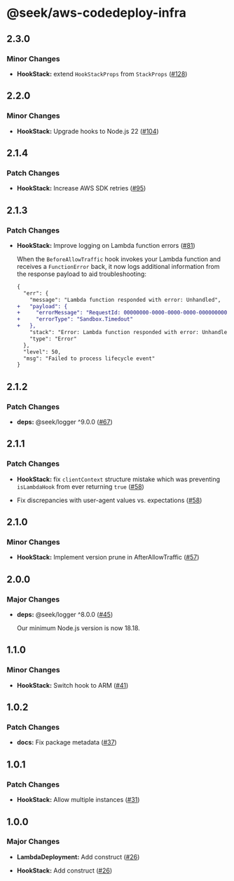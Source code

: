 # @seek/aws-codedeploy-infra

## 2.3.0

### Minor Changes

- **HookStack:** extend `HookStackProps` from `StackProps` ([#128](https://github.com/seek-oss/aws-codedeploy-hooks/pull/128))

## 2.2.0

### Minor Changes

- **HookStack:** Upgrade hooks to Node.js 22 ([#104](https://github.com/seek-oss/aws-codedeploy-hooks/pull/104))

## 2.1.4

### Patch Changes

- **HookStack:** Increase AWS SDK retries ([#95](https://github.com/seek-oss/aws-codedeploy-hooks/pull/95))

## 2.1.3

### Patch Changes

- **HookStack:** Improve logging on Lambda function errors ([#81](https://github.com/seek-oss/aws-codedeploy-hooks/pull/81))

  When the `BeforeAllowTraffic` hook invokes your Lambda function and receives a `FunctionError` back, it now logs additional information from the response payload to aid troubleshooting:

  ```diff
  {
    "err": {
      "message": "Lambda function responded with error: Unhandled",
  +   "payload": {
  +     "errorMessage": "RequestId: 00000000-0000-0000-0000-000000000000 Error: Task timed out after 1.00 seconds",
  +     "errorType": "Sandbox.Timedout"
  +   },
      "stack": "Error: Lambda function responded with error: Unhandled...",
      "type": "Error"
    },
    "level": 50,
    "msg": "Failed to process lifecycle event"
  }
  ```

## 2.1.2

### Patch Changes

- **deps:** @seek/logger ^9.0.0 ([#67](https://github.com/seek-oss/aws-codedeploy-hooks/pull/67))

## 2.1.1

### Patch Changes

- **HookStack:** fix `clientContext` structure mistake which was preventing `isLambdaHook` from ever returning `true` ([#58](https://github.com/seek-oss/aws-codedeploy-hooks/pull/58))

- Fix discrepancies with user-agent values vs. expectations ([#58](https://github.com/seek-oss/aws-codedeploy-hooks/pull/58))

## 2.1.0

### Minor Changes

- **HookStack:** Implement version prune in AfterAllowTraffic ([#57](https://github.com/seek-oss/aws-codedeploy-hooks/pull/57))

## 2.0.0

### Major Changes

- **deps:** @seek/logger ^8.0.0 ([#45](https://github.com/seek-oss/aws-codedeploy-hooks/pull/45))

  Our minimum Node.js version is now 18.18.

## 1.1.0

### Minor Changes

- **HookStack:** Switch hook to ARM ([#41](https://github.com/seek-oss/aws-codedeploy-hooks/pull/41))

## 1.0.2

### Patch Changes

- **docs:** Fix package metadata ([#37](https://github.com/seek-oss/aws-codedeploy-hooks/pull/37))

## 1.0.1

### Patch Changes

- **HookStack:** Allow multiple instances ([#31](https://github.com/seek-oss/aws-codedeploy-hooks/pull/31))

## 1.0.0

### Major Changes

- **LambdaDeployment:** Add construct ([#26](https://github.com/seek-oss/aws-codedeploy-hooks/pull/26))

- **HookStack:** Add construct ([#26](https://github.com/seek-oss/aws-codedeploy-hooks/pull/26))

